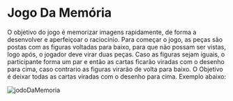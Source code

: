 # Jogo Da Memória
O objetivo do jogo é memorizar imagens rapidamente, de forma a desenvolver e aperfeiçoar o raciocínio.
Para começar o jogo, as peças são postas com as figuras voltadas para baixo, para que não possam ser vistas, logo após, o jogador deve virar duas peças. Caso as
figuras sejam iguais, o participante forma um par e então as cartas ficarão viradas com o desenho para cima, caso contrario as figuras virarão de volta para baixo. O Objetivo é deixar todas as cartas viradas com o desenho para cima. Exemplo abaixo:

![jodoDaMemoria](https://user-images.githubusercontent.com/47155635/210382777-a199457c-ccdd-4e8d-8d73-28bc0876c631.gif)
